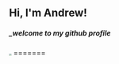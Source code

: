 ## Hi, I'm Andrew!

##### _welcome to my *github profile*

<img src="https://media.giphy.com/media/9MIzdMaj7PkE4Tn2TD/giphy.gif" style="zoom:30%;"/>
=======
<!--
**andrewserati/andrewserati** is a ✨ _special_ ✨ repository because its `README.md` (this file) appears on your GitHub profile.

Here are some ideas to get you started:

- 🔭 I’m currently working on ...
- 🌱 I’m currently learning ...
- 👯 I’m looking to collaborate on ...
- 🤔 I’m looking for help with ...
- 💬 Ask me about ...
- 📫 How to reach me: ...
- 😄 Pronouns: ...
- ⚡ Fun fact: ...
-->
